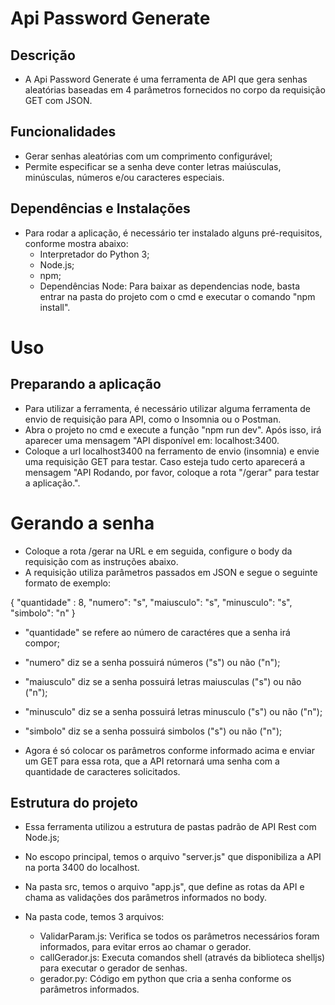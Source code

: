 # Api Password Generate 

## Descrição 
- A Api Password Generate é uma ferramenta de API que gera senhas aleatórias baseadas em 4 parâmetros
fornecidos no corpo da requisição GET com JSON.

## Funcionalidades
- Gerar senhas aleatórias com um comprimento configurável;
- Permite especificar se a senha deve conter letras maiúsculas, minúsculas, números e/ou caracteres especiais.

## Dependências e Instalações
- Para rodar a aplicação, é necessário ter instalado alguns pré-requisitos, conforme mostra abaixo: 
    - Interpretador do Python 3;
    - Node.js;
    - npm;
    - Dependências Node: Para baixar as dependencias node, basta entrar na pasta do projeto com o cmd e executar o comando "npm install".

# Uso

## Preparando a aplicação
- Para utilizar a ferramenta, é necessário utilizar alguma ferramenta de envio de requisição para API, como o Insomnia ou o Postman. 
- Abra o projeto no cmd e execute a função "npm run dev". Após isso, irá aparecer uma mensagem "API disponível em: localhost:3400. 
- Coloque a url localhost3400 na ferramento de envio (insomnia) e envie uma requisição GET para testar. Caso esteja tudo certo aparecerá a mensagem "API Rodando, por favor, coloque a rota "/gerar" para testar a aplicação.".

# Gerando a senha 
- Coloque a rota /gerar na URL e em seguida, configure o body da requisição com as instruções abaixo.
- A requisição utiliza parâmetros passados em JSON e segue o seguinte formato de exemplo: 

{
    "quantidade" : 8,
    "numero": "s",
    "maiusculo": "s",
    "minusculo": "s",
    "simbolo": "n"
}
- "quantidade" se refere ao número de caractéres que a senha irá compor; 
- "numero" diz se a senha possuirá números ("s") ou não ("n"); 
- "maiusculo" diz se a senha possuirá letras maiusculas ("s") ou não ("n");
- "minusculo" diz se a senha possuirá letras minusculo ("s") ou não ("n");
- "simbolo" diz se a senha possuirá simbolos ("s") ou não ("n");

- Agora é só colocar os parâmetros conforme informado acima e enviar um GET para essa rota, que a API retornará uma senha com a quantidade de caracteres solicitados.

## Estrutura do projeto
- Essa ferramenta utilizou a estrutura de pastas padrão de API Rest com Node.js; 

- No escopo principal, temos o arquivo "server.js" que disponibiliza a API na porta 3400 do localhost.
- Na pasta src, temos o arquivo "app.js", que define as rotas da API e chama as validações dos parâmetros informados no body. 
- Na pasta code, temos 3 arquivos: 
    - ValidarParam.js: Verifica se todos os parâmetros necessários foram informados, para evitar erros ao chamar o gerador. 
    - callGerador.js: Executa comandos shell (através da biblioteca shelljs) para executar o gerador de senhas.
    - gerador.py: Código em python que cria a senha conforme os parâmetros informados. 
